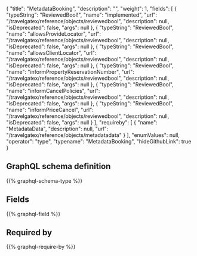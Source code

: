 {
  "title": "MetadataBooking",
  "description": "",
  "weight": 1,
  "fields": [
    {
      "typeString": "ReviewedBool!",
      "name": "implemented",
      "url": "/travelgatex/reference/objects/reviewedbool",
      "description": null,
      "isDeprecated": false,
      "args": null
    },
    {
      "typeString": "ReviewedBool",
      "name": "allowsProvideLocator",
      "url": "/travelgatex/reference/objects/reviewedbool",
      "description": null,
      "isDeprecated": false,
      "args": null
    },
    {
      "typeString": "ReviewedBool",
      "name": "allowsClientLocator",
      "url": "/travelgatex/reference/objects/reviewedbool",
      "description": null,
      "isDeprecated": false,
      "args": null
    },
    {
      "typeString": "ReviewedBool",
      "name": "informPropertyReservationNumber",
      "url": "/travelgatex/reference/objects/reviewedbool",
      "description": null,
      "isDeprecated": false,
      "args": null
    },
    {
      "typeString": "ReviewedBool",
      "name": "informCancelPolicies",
      "url": "/travelgatex/reference/objects/reviewedbool",
      "description": null,
      "isDeprecated": false,
      "args": null
    },
    {
      "typeString": "ReviewedBool",
      "name": "informPriceCancel",
      "url": "/travelgatex/reference/objects/reviewedbool",
      "description": null,
      "isDeprecated": false,
      "args": null
    }
  ],
  "requireby": [
    {
      "name": "MetadataData",
      "description": null,
      "url": "/travelgatex/reference/objects/metadatadata"
    }
  ],
  "enumValues": null,
  "operator": "type",
  "typename": "MetadataBooking",
  "hideGithubLink": true
}
## GraphQL schema definition

{{% graphql-schema-type %}}

## Fields

{{% graphql-field %}}

## Required by

{{% graphql-require-by %}}
